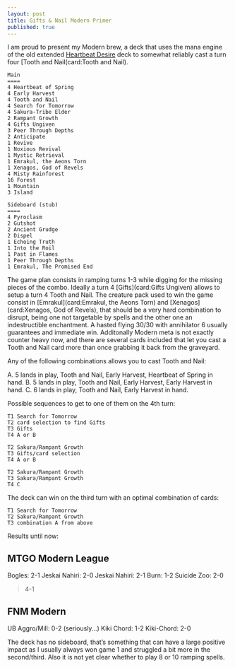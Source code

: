 ```yaml
---
layout: post
title: Gifts & Nail Modern Primer
published: true
---
```


I am proud to present my Modern brew, a deck that uses the mana engine of the old extended [Heartbeat Desire](http://mtgtop8.com/event?e=9218&d=252854&f=EX) deck to somewhat reliably cast a turn four [Tooth and Nail(card:Tooth and Nail). 

```
Main
====
4 Heartbeat of Spring
4 Early Harvest
4 Tooth and Nail
4 Search for Tomorrow
4 Sakura-Tribe Elder
2 Rampant Growth
4 Gifts Ungiven
3 Peer Through Depths
2 Anticipate
1 Revive
1 Noxious Revival
1 Mystic Retrieval
1 Emrakul, the Aeons Torn
1 Xenagos, God of Revels
4 Misty Rainforest
16 Forest
1 Mountain
3 Island

Sideboard (stub)
====
4 Pyroclasm
2 Gutshot
2 Ancient Grudge
2 Dispel
1 Echoing Truth
1 Into the Roil
1 Past in Flames
1 Peer Through Depths
1 Emrakul, The Promised End
```

The game plan consists in ramping turns 1-3 while digging for the missing pieces of the combo. Ideally a turn 4 [Gifts](card:Gifts Ungiven) allows to setup a turn 4 Tooth and Nail. The creature pack used to win the game consist in [Emrakul](card:Emrakul, the Aeons Torn) and [Xenagos](card:Xenagos, God of Revels), that should be a very hard combination to disrupt, being one not targetable by spells and the other one an indestructible enchantment.
A hasted flying 30/30 with annihilator 6 usually guarantees and immediate win. Additonally Modern meta is not exactly counter heavy now, and there are several cards included that let you cast a Tooth and Nail card more than once grabbing it back from the graveyard.

Any of the following combinations allows you to cast Tooth and Nail:

A. 5 lands in play, Tooth and Nail, Early Harvest, Heartbeat of Spring in hand.
B. 5 lands in play, Tooth and Nail, Early Harvest, Early Harvest in hand.
C. 6 lands in play, Tooth and Nail, Early Harvest in hand.

Possible sequences to get to one of them on the 4th turn:

```
T1 Search for Tomorrow
T2 card selection to find Gifts 
T3 Gifts
T4 A or B
```

```
T2 Sakura/Rampant Growth
T3 Gifts/card selection
T4 A or B
```

```
T2 Sakura/Rampant Growth
T3 Sakura/Rampant Growth
T4 C
```

The deck can win on the third turn with an optimal combination of cards:

```
T1 Search for Tomorrow
T2 Sakura/Rampant Growth
T3 combination A from above
```

Results until now: 

## MTGO Modern League
Bogles: 2-1
Jeskai Nahiri: 2-0
Jeskai Nahiri: 2-1
Burn: 1-2
Suicide Zoo: 2-0

> 4-1

## FNM Modern
UB Aggro/Mill: 0-2 (seriously...)
Kiki Chord: 1-2
Kiki-Chord: 2-0

The deck has no sideboard, that’s something that can have a large positive impact as I usually always won game 1 and struggled a bit more in the second/third. Also it is not yet clear whether to play 8 or 10 ramping spells.
